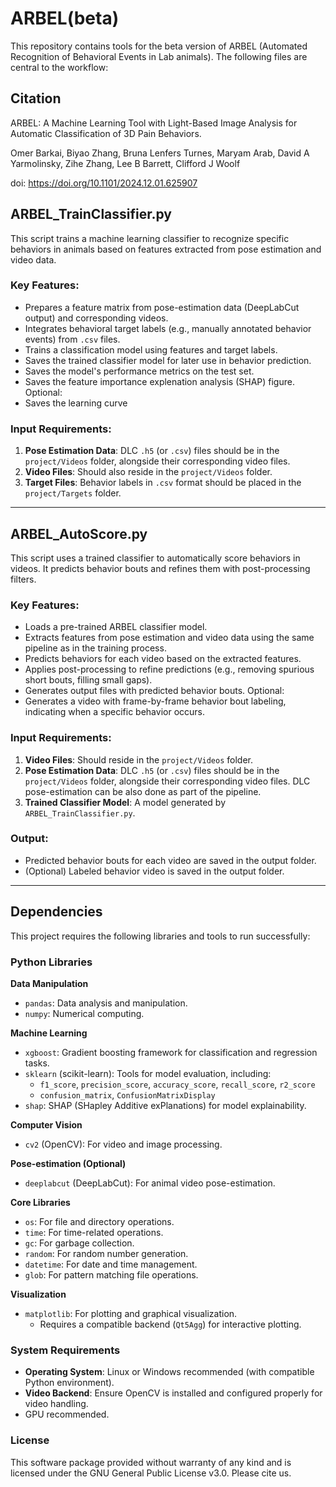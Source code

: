 # ARBEL(beta) 
This repository contains tools for the beta version  of ARBEL (Automated Recognition of Behavioral Events in Lab animals). The following files are central to the workflow:

## **Citation**
ARBEL: A Machine Learning Tool with Light-Based Image Analysis for Automatic Classification of 3D Pain Behaviors.

Omer Barkai, Biyao Zhang,  Bruna Lenfers Turnes, Maryam Arab,  David A Yarmolinsky, Zihe Zhang, Lee B Barrett,  Clifford J Woolf

doi: https://doi.org/10.1101/2024.12.01.625907

## **ARBEL_TrainClassifier.py**
This script trains a machine learning classifier to recognize specific behaviors in animals based on features extracted from pose estimation and video data. 

### Key Features:
- Prepares a feature matrix from pose-estimation data (DeepLabCut output) and corresponding videos.
- Integrates behavioral target labels (e.g., manually annotated behavior events) from `.csv` files.
- Trains a classification model using features and target labels.
- Saves the trained classifier model for later use in behavior prediction.
- Saves the model's performance metrics on the test set.
- Saves the feature importance explenation analysis (SHAP) figure.
Optional:
- Saves the learning curve 

### Input Requirements:
1. **Pose Estimation Data**: DLC `.h5` (or `.csv`) files should be in the `project/Videos` folder, alongside their corresponding video files.
2. **Video Files**: Should also reside in the `project/Videos` folder.
3. **Target Files**: Behavior labels in `.csv` format should be placed in the `project/Targets` folder.

---

## **ARBEL_AutoScore.py**
This script uses a trained classifier to automatically score behaviors in videos. It predicts behavior bouts and refines them with post-processing filters.

### Key Features:
- Loads a pre-trained ARBEL classifier model.
- Extracts features from pose estimation and video data using the same pipeline as in the training process.
- Predicts behaviors for each video based on the extracted features.
- Applies post-processing to refine predictions (e.g., removing spurious short bouts, filling small gaps).
- Generates output files with predicted behavior bouts.
Optional:
- Generates a video with frame-by-frame behavior bout labeling, indicating when a specific behavior occurs. 

### Input Requirements:
1. **Video Files**: Should reside in the `project/Videos` folder.
2. **Pose Estimation Data**: DLC `.h5` (or `.csv`) files should be in the `project/Videos` folder, alongside their corresponding video files. DLC pose-estimation can be also done as part of the pipeline. 
3. **Trained Classifier Model**: A model generated by `ARBEL_TrainClassifier.py`.

### Output:
- Predicted behavior bouts for each video are saved in the output folder.
- (Optional) Labeled behavior video is saved in the output folder.

---

## **Dependencies**
This project requires the following libraries and tools to run successfully:

### **Python Libraries**
**Data Manipulation**
   - `pandas`: Data analysis and manipulation.
   - `numpy`: Numerical computing.

**Machine Learning**
   - `xgboost`: Gradient boosting framework for classification and regression tasks.
   - `sklearn` (scikit-learn): Tools for model evaluation, including:
     - `f1_score`, `precision_score`, `accuracy_score`, `recall_score`, `r2_score`
     - `confusion_matrix`, `ConfusionMatrixDisplay`
   - `shap`: SHAP (SHapley Additive exPlanations) for model explainability.

**Computer Vision**
   - `cv2` (OpenCV): For video and image processing.

**Pose-estimation (Optional)**
   - `deeplabcut` (DeepLabCut): For animal video pose-estimation.

**Core Libraries**
   - `os`: For file and directory operations.
   - `time`: For time-related operations.
   - `gc`: For garbage collection.
   - `random`: For random number generation.
   - `datetime`: For date and time management.
   - `glob`: For pattern matching file operations.

**Visualization**
   - `matplotlib`: For plotting and graphical visualization.
     - Requires a compatible backend (`Qt5Agg`) for interactive plotting.

### **System Requirements**
- **Operating System**: Linux or Windows recommended (with compatible Python environment).
- **Video Backend**: Ensure OpenCV is installed and configured properly for video handling.
- GPU recommended. 

### **License**
This software package provided without warranty of any kind and is licensed under the GNU General Public License v3.0. Please cite us.
